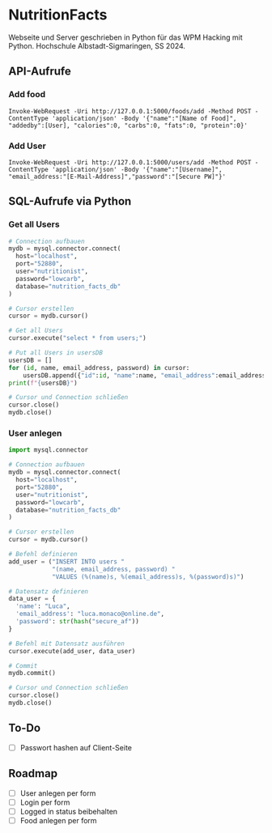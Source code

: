 # NutritionFacts
Webseite und Server geschrieben in Python für das WPM Hacking mit Python. Hochschule Albstadt-Sigmaringen, SS 2024.

## API-Aufrufe
### Add food
```
Invoke-WebRequest -Uri http://127.0.0.1:5000/foods/add -Method POST -ContentType 'application/json' -Body '{"name":"[Name of Food]", "addedby":[User], "calories":0, "carbs":0, "fats":0, "protein":0}'
```

### Add User

```
Invoke-WebRequest -Uri http://127.0.0.1:5000/users/add -Method POST -ContentType 'application/json' -Body '{"name":"[Username]", "email_address:"[E-Mail-Address]","password":"[Secure PW]"}'
```

## SQL-Aufrufe via Python
### Get all Users
```python
# Connection aufbauen
mydb = mysql.connector.connect(
  host="localhost",
  port="52880",
  user="nutritionist",
  password="lowcarb",
  database="nutrition_facts_db"
)

# Cursor erstellen
cursor = mydb.cursor()

# Get all Users
cursor.execute("select * from users;")

# Put all Users in usersDB
usersDB = []
for (id, name, email_address, password) in cursor:
    usersDB.append({"id":id, "name":name, "email_address":email_address, "password":password})
print(f"{usersDB}")

# Cursor und Connection schließen
cursor.close()
mydb.close()
```

### User anlegen
```python
import mysql.connector

# Connection aufbauen
mydb = mysql.connector.connect(
  host="localhost",
  port="52880",
  user="nutritionist",
  password="lowcarb",
  database="nutrition_facts_db"
)

# Cursor erstellen
cursor = mydb.cursor()

# Befehl definieren
add_user = ("INSERT INTO users "
            "(name, email_address, password) "
            "VALUES (%(name)s, %(email_address)s, %(password)s)")

# Datensatz definieren
data_user = {
  'name': "Luca",
  'email_address': "luca.monaco@online.de",
  'password': str(hash("secure_af"))
}

# Befehl mit Datensatz ausführen
cursor.execute(add_user, data_user)

# Commit
mydb.commit()

# Cursor und Connection schließen
cursor.close()
mydb.close()
```

## To-Do

- [ ] Passwort hashen auf Client-Seite

## Roadmap

- [ ] User anlegen per form
- [ ] Login per form
- [ ] Logged in status beibehalten
- [ ] Food anlegen per form

